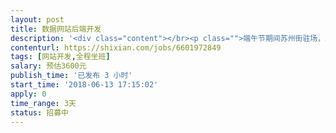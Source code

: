 ```yaml
---                
layout: post       
title: 数据网站后端开发           
description: '<div class="content"></br><p class="">端午节期间苏州街驻场，工作9-10小时，日薪1000-1500，不接受远程</br><br/>1. 熟悉python解析网页， 包括beautifulsoup4或者pyquery的包</br><br/>2. 熟悉Mysql的使用</br><br/>3. 了解ElasticSearch的大概使用（加分项）</br><br/>4. 了解Celery的大概使用（加分项）</p></br></div>'     
contenturl: https://shixian.com/jobs/6601972849      
tags: [网站开发,全程坐班]            
salary: 预估3600元          
publish_time: '已发布 3 小时'         
start_time: '2018-06-13 17:15:02'           
apply: 0                   
time_range: 3天              
status: 招募中                  
---                 
```

